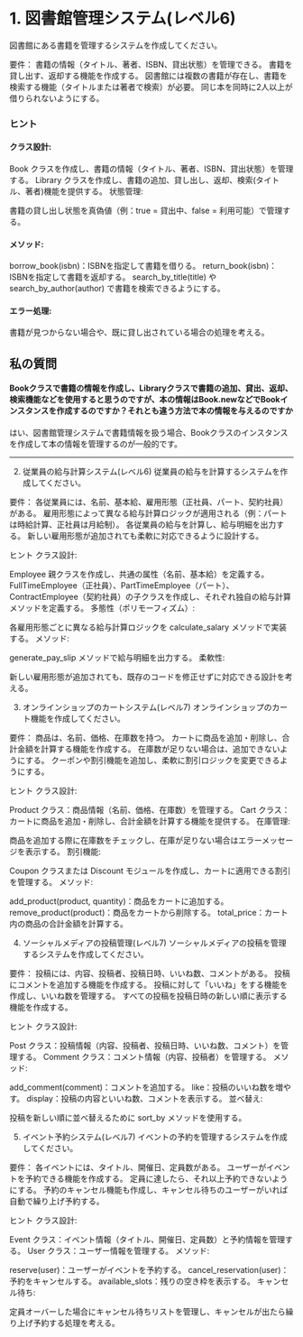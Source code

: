 # 1. 図書館管理システム(レベル6)
図書館にある書籍を管理するシステムを作成してください。

要件：
書籍の情報（タイトル、著者、ISBN、貸出状態）を管理できる。
書籍を貸し出す、返却する機能を作成する。
図書館には複数の書籍が存在し、書籍を検索する機能（タイトルまたは著者で検索）が必要。
同じ本を同時に2人以上が借りられないようにする。

### ヒント
#### クラス設計:

Book クラスを作成し、書籍の情報（タイトル、著者、ISBN、貸出状態）を管理する。
Library クラスを作成し、書籍の追加、貸し出し、返却、検索(タイトル、著者)機能を提供する。
状態管理:

書籍の貸し出し状態を真偽値（例：true = 貸出中、false = 利用可能）で管理する。
#### メソッド:

borrow_book(isbn)：ISBNを指定して書籍を借りる。
return_book(isbn)：ISBNを指定して書籍を返却する。
search_by_title(title) や search_by_author(author) で書籍を検索できるようにする。
#### エラー処理:

書籍が見つからない場合や、既に貸し出されている場合の処理を考える。

## 私の質問
#### Bookクラスで書籍の情報を作成し、Libraryクラスで書籍の追加、貸出、返却、検索機能などを使用すると思うのですが、本の情報はBook.newなどでBookインスタンスを作成するのですか？それとも違う方法で本の情報を与えるのですか

はい、図書館管理システムで書籍情報を扱う場合、Bookクラスのインスタンスを作成して本の情報を管理するのが一般的です。

---

2. 従業員の給与計算システム(レベル6)
従業員の給与を計算するシステムを作成してください。

要件：
各従業員には、名前、基本給、雇用形態（正社員、パート、契約社員）がある。
雇用形態によって異なる給与計算ロジックが適用される（例：パートは時給計算、正社員は月給制）。
各従業員の給与を計算し、給与明細を出力する。
新しい雇用形態が追加されても柔軟に対応できるように設計する。

ヒント
クラス設計:

Employee 親クラスを作成し、共通の属性（名前、基本給）を定義する。
FullTimeEmployee（正社員）、PartTimeEmployee（パート）、ContractEmployee（契約社員）の子クラスを作成し、それぞれ独自の給与計算メソッドを定義する。
多態性（ポリモーフィズム）:

各雇用形態ごとに異なる給与計算ロジックを calculate_salary メソッドで実装する。
メソッド:

generate_pay_slip メソッドで給与明細を出力する。
柔軟性:

新しい雇用形態が追加されても、既存のコードを修正せずに対応できる設計を考える。


3. オンラインショップのカートシステム(レベル7)
オンラインショップのカート機能を作成してください。

要件：
商品は、名前、価格、在庫数を持つ。
カートに商品を追加・削除し、合計金額を計算する機能を作成する。
在庫数が足りない場合は、追加できないようにする。
クーポンや割引機能を追加し、柔軟に割引ロジックを変更できるようにする。

ヒント
クラス設計:

Product クラス：商品情報（名前、価格、在庫数）を管理する。
Cart クラス：カートに商品を追加・削除し、合計金額を計算する機能を提供する。
在庫管理:

商品を追加する際に在庫数をチェックし、在庫が足りない場合はエラーメッセージを表示する。
割引機能:

Coupon クラスまたは Discount モジュールを作成し、カートに適用できる割引を管理する。
メソッド:

add_product(product, quantity)：商品をカートに追加する。
remove_product(product)：商品をカートから削除する。
total_price：カート内の商品の合計金額を計算する。

4. ソーシャルメディアの投稿管理(レベル7)
ソーシャルメディアの投稿を管理するシステムを作成してください。

要件：
投稿には、内容、投稿者、投稿日時、いいね数、コメントがある。
投稿にコメントを追加する機能を作成する。
投稿に対して「いいね」をする機能を作成し、いいね数を管理する。
すべての投稿を投稿日時の新しい順に表示する機能を作成する。

ヒント
クラス設計:

Post クラス：投稿情報（内容、投稿者、投稿日時、いいね数、コメント）を管理する。
Comment クラス：コメント情報（内容、投稿者）を管理する。
メソッド:

add_comment(comment)：コメントを追加する。
like：投稿のいいね数を増やす。
display：投稿の内容といいね数、コメントを表示する。
並べ替え:

投稿を新しい順に並べ替えるために sort_by メソッドを使用する。


5. イベント予約システム(レベル7)
イベントの予約を管理するシステムを作成してください。

要件：
各イベントには、タイトル、開催日、定員数がある。
ユーザーがイベントを予約できる機能を作成する。
定員に達したら、それ以上予約できないようにする。
予約のキャンセル機能も作成し、キャンセル待ちのユーザーがいれば自動で繰り上げ予約する。

ヒント
クラス設計:

Event クラス：イベント情報（タイトル、開催日、定員数）と予約情報を管理する。
User クラス：ユーザー情報を管理する。
メソッド:

reserve(user)：ユーザーがイベントを予約する。
cancel_reservation(user)：予約をキャンセルする。
available_slots：残りの空き枠を表示する。
キャンセル待ち:

定員オーバーした場合にキャンセル待ちリストを管理し、キャンセルが出たら繰り上げ予約する処理を考える。
